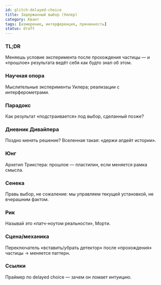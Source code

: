 ```yaml
---
id: glitch-delayed-choice
title: Задержанный выбор (Уилер)
category: Квант
tags: [измерение, интерференция, причинность]
status: draft
---
```


### TL;DR

Меняешь условие эксперимента после прохождения частицы — и
«прошлое» результата ведёт себя как будто знал об этом.

### Научная опора

Мыслительные эксперименты Уилера; реализации с интерферометрами.

### Парадокс

Как результат «подстраивается» под выбор, сделанный позже?

### Дневник Дивайпера

Поздно менять решение? Вселенная такая: «держи апдейт истории».

### Юнг

Архетип Трикстера: прошлое — пластилин, если меняется рамка смысла.

### Сенека

Правь выбор, не сожаление: мы управляем текущей установкой, не вчерашним фактом.

### Рик

Называй это «патч-ноутом реальности», Морти.

### Сцена/механика

Переключатель «вставить/убрать детектор» после «прохождения» частицы → меняется паттерн.

### Ссылки

Праймер по delayed choice — зачем он ломает интуицию.
